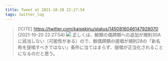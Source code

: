 ```yaml
---
title: Tweet at 2021-10-20 22:27:54
tags: twitter_log
---
```


> [!CITE] https://twitter.com/kaisekiriu/status/1450816046147928070 (2021-10-20 22:27:54)
> ![](https://twitter.com/kaisekiriu/status/1450816046147928070)
> 正しくは、鯨類の偶蹄類への追加が規則30Aに該当しない（可能性がある）ので、鯨偶蹄類の提唱が規則28の「新名称を提唱すべきではない」条件に当てはまらず、提唱が正当化されることになるのだと思う。
